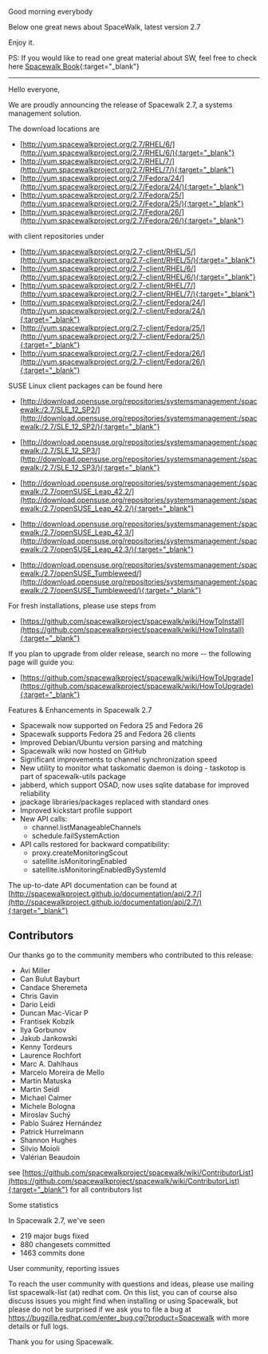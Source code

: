Good morning everybody

Below one great news about SpaceWalk, latest version 2.7

Enjoy it.

PS: If you would like to read one great material about SW, feel free to check here [Spacewalk Book](https://www.amazon.com/Spacewalk-Satellite-Project-solution-management-ebook/dp/B071DDQ4W2/ref=sr_1_1?s=books&ie=UTF8&qid=1492602720&sr=1-1&keywords=spacewalk+satellite){:target="_blank"}

----

Hello everyone,

We are proudly announcing the release of Spacewalk 2.7, a systems
management solution.

The download locations are
   * [http://yum.spacewalkproject.org/2.7/RHEL/6/](http://yum.spacewalkproject.org/2.7/RHEL/6/){:target="_blank"}
   * [http://yum.spacewalkproject.org/2.7/RHEL/7/](http://yum.spacewalkproject.org/2.7/RHEL/7/){:target="_blank"}
   * [http://yum.spacewalkproject.org/2.7/Fedora/24/](http://yum.spacewalkproject.org/2.7/Fedora/24/){:target="_blank"}
   * [http://yum.spacewalkproject.org/2.7/Fedora/25/](http://yum.spacewalkproject.org/2.7/Fedora/25/){:target="_blank"}
   * [http://yum.spacewalkproject.org/2.7/Fedora/26/](http://yum.spacewalkproject.org/2.7/Fedora/26/){:target="_blank"}


with client repositories under
   * [http://yum.spacewalkproject.org/2.7-client/RHEL/5/](http://yum.spacewalkproject.org/2.7-client/RHEL/5/){:target="_blank"}
   * [http://yum.spacewalkproject.org/2.7-client/RHEL/6/](http://yum.spacewalkproject.org/2.7-client/RHEL/6/){:target="_blank"}
   * [http://yum.spacewalkproject.org/2.7-client/RHEL/7/](http://yum.spacewalkproject.org/2.7-client/RHEL/7/){:target="_blank"}
   * [http://yum.spacewalkproject.org/2.7-client/Fedora/24/](http://yum.spacewalkproject.org/2.7-client/Fedora/24/){:target="_blank"}
   * [http://yum.spacewalkproject.org/2.7-client/Fedora/25/](http://yum.spacewalkproject.org/2.7-client/Fedora/25/){:target="_blank"}
   * [http://yum.spacewalkproject.org/2.7-client/Fedora/26/](http://yum.spacewalkproject.org/2.7-client/Fedora/26/){:target="_blank"}

SUSE Linux client packages can be found here

   * [http://download.opensuse.org/repositories/systemsmanagement:/spacewalk:/2.7/SLE_12_SP2/](http://download.opensuse.org/repositories/systemsmanagement:/spacewalk:/2.7/SLE_12_SP2/){:target="_blank"}

   * [http://download.opensuse.org/repositories/systemsmanagement:/spacewalk:/2.7/SLE_12_SP3/](http://download.opensuse.org/repositories/systemsmanagement:/spacewalk:/2.7/SLE_12_SP3/){:target="_blank"}

   * [http://download.opensuse.org/repositories/systemsmanagement:/spacewalk:/2.7/openSUSE_Leap_42.2/](http://download.opensuse.org/repositories/systemsmanagement:/spacewalk:/2.7/openSUSE_Leap_42.2/){:target="_blank"}

   * [http://download.opensuse.org/repositories/systemsmanagement:/spacewalk:/2.7/openSUSE_Leap_42.3/](http://download.opensuse.org/repositories/systemsmanagement:/spacewalk:/2.7/openSUSE_Leap_42.3/){:target="_blank"}

   * [http://download.opensuse.org/repositories/systemsmanagement:/spacewalk:/2.7/openSUSE_Tumbleweed/](http://download.opensuse.org/repositories/systemsmanagement:/spacewalk:/2.7/openSUSE_Tumbleweed/){:target="_blank"}



For fresh installations, please use steps from
   * [https://github.com/spacewalkproject/spacewalk/wiki/HowToInstall](https://github.com/spacewalkproject/spacewalk/wiki/HowToInstall){:target="_blank"}

If you plan to upgrade from older release, search no more -- the
following page will guide you:
   * [https://github.com/spacewalkproject/spacewalk/wiki/HowToUpgrade](https://github.com/spacewalkproject/spacewalk/wiki/HowToUpgrade){:target="_blank"}


Features & Enhancements in Spacewalk 2.7
   * Spacewalk now supported on Fedora 25 and Fedora 26
   * Spacewalk supports Fedora 25 and Fedora 26 clients
   * Improved Debian/Ubuntu version parsing and matching
   * Spacewalk wiki now hosted on GitHub
   * Significant improvements to channel synchronization speed
   * New utility to monitor what taskomatic daemon is doing - taskotop is part of spacewalk-utils package
   * jabberd, which support OSAD, now uses sqlite database for improved reliability
   * jpackage libraries/packages replaced with standard ones
   * Improved kickstart profile support
   * New API calls:
     * channel.listManageableChannels
     * schedule.failSystemAction
   * API calls restored for backward compatibility:
     * proxy.createMonitoringScout
     * satellite.isMonitoringEnabled
     * satellite.isMonitoringEnabledBySystemId

The up-to-date API documentation can be found at
[http://spacewalkproject.github.io/documentation/api/2.7/](http://spacewalkproject.github.io/documentation/api/2.7/){:target="_blank"}


## Contributors

Our thanks go to the community members who contributed to this release:
   * Avi Miller
   * Can Bulut Bayburt
   * Candace Sheremeta
   * Chris Gavin
   * Dario Leidi
   * Duncan Mac-Vicar P
   * Frantisek Kobzik
   * Ilya Gorbunov
   * Jakub Jankowski
   * Kenny Tordeurs
   * Laurence Rochfort
   * Marc A. Dahlhaus
   * Marcelo Moreira de Mello
   * Martin Matuska
   * Martin Seidl
   * Michael Calmer
   * Michele Bologna
   * Miroslav Suchý
   * Pablo Suárez Hernández
   * Patrick Hurrelmann
   * Shannon Hughes
   * Silvio Moioli
   * Valérian Beaudoin

see [https://github.com/spacewalkproject/spacewalk/wiki/ContributorList](https://github.com/spacewalkproject/spacewalk/wiki/ContributorList){:target="_blank"}
for all contributors list


Some statistics

In Spacewalk 2.7, we've seen

   * 219 major bugs fixed
   * 880 changesets committed
   * 1463 commits done


User community, reporting issues

To reach the user community with questions and ideas, please use mailing
list spacewalk-list (at) redhat com. On this list, you can of course also
discuss issues you might find when installing or using Spacewalk, but
please do not be surprised if we ask you to file a bug at
https://bugzilla.redhat.com/enter_bug.cgi?product=Spacewalk with more
details or full logs.

Thank you for using Spacewalk.
